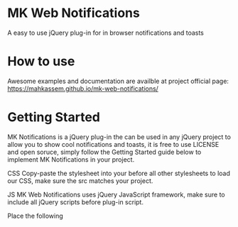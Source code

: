 # MK Web Notifications
A easy to use jQuery plug-in for in browser notifications and toasts

# How to use
Awesome examples and documentation are availble at project official page: 
https://mahkassem.github.io/mk-web-notifications/

# Getting Started
MK Notifications is a jQuery plug-in the can be used in any jQuery project to allow you to show cool notifications and toasts, it is free to use LICENSE and open soruce, simply follow the Getting Started guide below to implement MK Notifications in your project.

CSS
Copy-paste the stylesheet <link> into your <head> before all other stylesheets to load our CSS, make sure the src matches your project.
	<link rel="stylesheet" href="src/css/mk-notifications.min.css">

JS
MK Web Notifications uses jQuery JavaScript framework, make sure to include all jQuery scripts before plug-in script.

Place the following <script> near the end of your page, right before closing </body> tag and after jQuery script, make sure the href matches your project.
	<script href="src/js/mk-notifications.min.js"></script>
